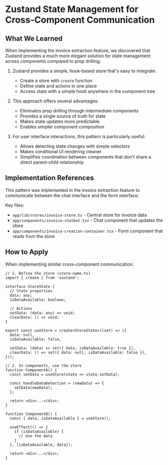 # Zustand State Management for Cross-Component Communication

## What We Learned

When implementing the invoice extraction feature, we discovered that Zustand provides a much more elegant solution for state management across components compared to prop drilling:

1. Zustand provides a simple, hook-based store that's easy to integrate:
   - Create a store with `create` function
   - Define state and actions in one place
   - Access state with a simple hook anywhere in the component tree

2. This approach offers several advantages:
   - Eliminates prop drilling through intermediate components
   - Provides a single source of truth for state
   - Makes state updates more predictable
   - Enables simpler component composition

3. For user interface interactions, this pattern is particularly useful:
   - Allows detecting state changes with simple selectors
   - Makes conditional UI rendering cleaner
   - Simplifies coordination between components that don't share a direct parent-child relationship

## Implementation References

This pattern was implemented in the invoice extraction feature to communicate between the chat interface and the form interface:

Key files:
- `app/lib/stores/invoice-store.ts` - Central store for invoice data
- `app/components/invoice-chatbot.tsx` - Chat component that updates the store
- `app/components/invoice-creation-container.tsx` - Form component that reads from the store

## How to Apply

When implementing similar cross-component communication:

```tsx
// 1. Define the store (store-name.ts)
import { create } from 'zustand';

interface StoreState {
  // State properties
  data: any;
  isDataAvailable: boolean;
  
  // Actions
  setData: (data: any) => void;
  clearData: () => void;
}

export const useStore = create<StoreState>((set) => ({
  data: null,
  isDataAvailable: false,
  
  setData: (data) => set({ data, isDataAvailable: true }),
  clearData: () => set({ data: null, isDataAvailable: false }),
}));

// 2. In components, use the store
function ComponentA() {
  const setData = useStore(state => state.setData);
  
  const handleDataDetection = (newData) => {
    setData(newData);
  };
  
  return <div>...</div>;
}

function ComponentB() {
  const { data, isDataAvailable } = useStore();
  
  useEffect(() => {
    if (isDataAvailable) {
      // Use the data
    }
  }, [isDataAvailable, data]);
  
  return <div>...</div>;
}
``` 